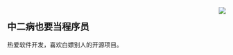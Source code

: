 <img align="right" src="https://count.getloli.com/get/@:Minori-ty?theme=rule34">

## 中二病也要当程序员

 热爱软件开发，喜欢白嫖别人的开源项目。
